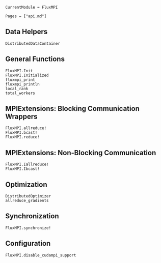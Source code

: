 ```@meta
CurrentModule = FluxMPI
```

```@index
Pages = ["api.md"]
```

## Data Helpers

```@docs
DistributedDataContainer
```

## General Functions

```@docs
FluxMPI.Init
FluxMPI.Initialized
fluxmpi_print
fluxmpi_println
local_rank
total_workers
```

## MPIExtensions: Blocking Communication Wrappers

```@docs
FluxMPI.allreduce!
FluxMPI.bcast!
FluxMPI.reduce!
```

## MPIExtensions: Non-Blocking Communication

```@docs
FluxMPI.Iallreduce!
FluxMPI.Ibcast!
```

## Optimization

```@docs
DistributedOptimizer
allreduce_gradients
```

## Synchronization

```@docs
FluxMPI.synchronize!
```

## Configuration

```@docs
FluxMPI.disable_cudampi_support
```
